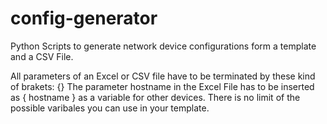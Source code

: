 # config-generator
Python Scripts to generate network device configurations form a template and a CSV File.

All parameters of an Excel or CSV file have to be terminated by these kind of brakets: {}
The parameter hostname in the Excel File has to be inserted as { hostname }
as a variable for other devices.
There is no limit of the possible varibales you can use in your template.
